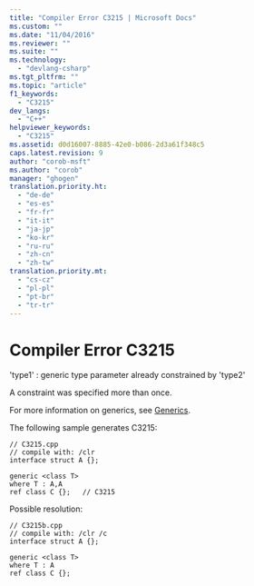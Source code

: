 ```yaml
---
title: "Compiler Error C3215 | Microsoft Docs"
ms.custom: ""
ms.date: "11/04/2016"
ms.reviewer: ""
ms.suite: ""
ms.technology: 
  - "devlang-csharp"
ms.tgt_pltfrm: ""
ms.topic: "article"
f1_keywords: 
  - "C3215"
dev_langs: 
  - "C++"
helpviewer_keywords: 
  - "C3215"
ms.assetid: d0d16007-8885-42e0-b086-2d3a61f348c5
caps.latest.revision: 9
author: "corob-msft"
ms.author: "corob"
manager: "ghogen"
translation.priority.ht: 
  - "de-de"
  - "es-es"
  - "fr-fr"
  - "it-it"
  - "ja-jp"
  - "ko-kr"
  - "ru-ru"
  - "zh-cn"
  - "zh-tw"
translation.priority.mt: 
  - "cs-cz"
  - "pl-pl"
  - "pt-br"
  - "tr-tr"
---
```

# Compiler Error C3215
'type1' : generic type parameter already constrained by 'type2'  
  
 A constraint was specified more than once.  
  
 For more information on generics, see [Generics](../../windows/generics-cpp-component-extensions.md).  
  
 The following sample generates C3215:  
  
```  
// C3215.cpp  
// compile with: /clr  
interface struct A {};  
  
generic <class T>  
where T : A,A  
ref class C {};   // C3215  
```  
  
 Possible resolution:  
  
```  
// C3215b.cpp  
// compile with: /clr /c  
interface struct A {};  
  
generic <class T>  
where T : A  
ref class C {};  
```